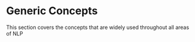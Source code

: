 # Generic Concepts

This section covers the concepts that are widely used throughout all areas of NLP